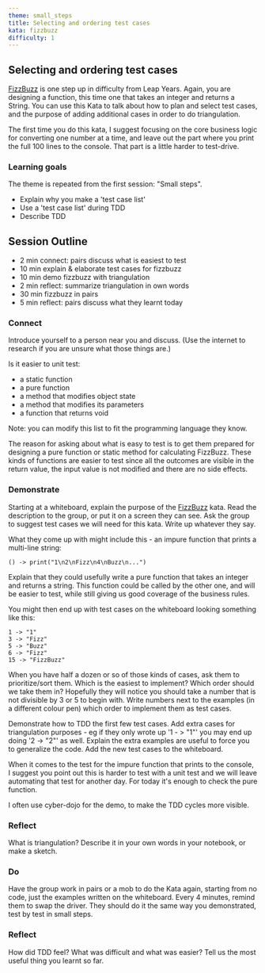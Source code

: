 ```yaml
---
theme: small_steps
title: Selecting and ordering test cases
kata: fizzbuzz
difficulty: 1
---
```


Selecting and ordering test cases 
----------------------------------

[FizzBuzz](/kata_descriptions/fizzbuzz.html) is one step up in difficulty from Leap Years. Again, you are designing a function, this time one that takes an integer and returns a String. You can use this Kata to talk about how to plan and select test cases, and the purpose of adding additional cases in order to do triangulation. 

The first time you do this kata, I suggest focusing on the core business logic for converting one number at a time, and leave out the part where you print the full 100 lines to the console. That part is a little harder to test-drive.


### Learning goals
The theme is repeated from the first session: "Small steps". 

* Explain why you make a 'test case list'
* Use a 'test case list' during TDD
* Describe TDD

## Session Outline

* 2 min connect: pairs discuss what is easiest to test  
* 10 min explain & elaborate test cases for fizzbuzz 
* 10 min demo fizzbuzz with triangulation 
* 2 min reflect: summarize triangulation in own words  
* 30 min fizzbuzz in pairs  
* 5 min reflect: pairs discuss what they learnt today

### Connect
Introduce yourself to a person near you and discuss. (Use the internet to research if you are unsure what those things are.)

Is it easier to unit test:

- a static function
- a pure function
- a method that modifies object state
- a method that modifies its parameters
- a function that returns void

Note: you can modify this list to fit the programming language they know.

The reason for asking about what is easy to test is to get them prepared for designing a pure function or  static method for calculating FizzBuzz. These kinds of functions are easier to test since all the outcomes are visible in the return value, the input value is not modified and there are no side effects.

### Demonstrate
Starting at a whiteboard, explain the purpose of the [FizzBuzz](/kata_descriptions/fizzbuzz.html) kata. Read the description to the group, or put it on a screen they can see. Ask the group to suggest test cases we will need for this kata. Write up whatever they say. 

What they come up with might include this - an impure function that prints a multi-line string: 

	() -> print("1\n2\nFizz\n4\nBuzz\n...")


Explain that they could usefully write a pure function that takes an integer and returns a string. This function could be called by the other one, and will be easier to test, while still giving us good coverage of the business rules.

You might then end up with test cases on the whiteboard looking something like this:

	1 -> "1"
	3 -> "Fizz"
	5 -> "Buzz"
	6 -> "Fizz"
	15 -> "FizzBuzz"


When you have half a dozen or so of those kinds of cases, ask them to prioritize/sort them. Which is the easiest to implement? Which order should we take them in? Hopefully they will notice you should take a number that is not divisible by 3 or 5 to begin with. Write numbers next to the examples (in a different colour pen) which order to implement them as test cases.

Demonstrate how to TDD the first few test cases. Add extra cases for triangulation purposes - eg if they only wrote up '1 - > "1"' you may end up doing '2 -> "2"' as well. Explain the extra examples are useful to force you to generalize the code. Add the new test cases to the whiteboard.

When it comes to the test for the impure function that prints to the console, I suggest you point out this is harder to test with a unit test and we will leave automating that test for another day. For today it's enough to check the pure function.

I often use cyber-dojo for the demo, to make the TDD cycles more visible.

### Reflect
What is triangulation? Describe it in your own words in your notebook, or make a sketch.

### Do
Have the group work in pairs or a mob to do the Kata again, starting from no code, just the examples written on the whiteboard. Every 4 minutes, remind them to swap the driver. They should do it the same way you demonstrated, test by test in small steps.

### Reflect
How did TDD feel? What was difficult and what was easier? Tell us the most useful thing you learnt so far.

